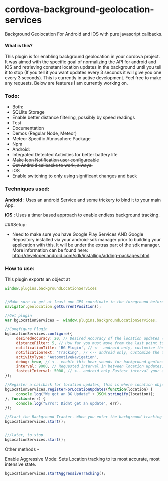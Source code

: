 # cordova-background-geolocation-services
Background Geolocation For Android and iOS with pure javascript callbacks.

#### What is this?
This plugin is for enabling background geolocation in your cordova project. It was aimed with the specific goal of normalizing the API for android and iOS and retrieving constant location updates in the background until you tell it to stop (If you tell it you want updates every 3 seconds it will give you one every 3 seconds). This is currently in active development. Feel free to make any requests. Below are features I am currently working on.

### Todo: 
 * Both: 
  * SQLlite Storage
  * Enable better distance filtering, possibly by speed readings
  * Test
  * Documentation
  * Demos (Regular Node, Meteor)
  * Meteor Specific Atmosphere Package
  * Npm
 * Android:
  * Integrated Detected Activities for better battery life
  * ~~Make Icon Notification user configureable~~
  * ~~Get Android callbacks to work, always.~~
 * iOS
  * Enable switching to only using significant changes and back 

### Techniques used:

**Android** : Uses an android Service and some trickery to bind it to your main App.

**iOS** : Uses a timer based approach to enable endless background tracking.

###Setup: 
* Need to make sure you have Google Play Services AND Google Repository installed via your android-sdk manager prior to building your application with this. It will be under the extras part of the sdk manager. More information can be found here: http://developer.android.com/sdk/installing/adding-packages.html.

### How to use: 

This plugin exports an object at 
````javascript
window.plugins.backgroundLocationServices
````

````javascript

//Make sure to get at least one GPS coordinate in the foreground before starting background services
navigator.geolocation.getCurrentPosition();

//Get plugin
var bgLocationServices =  window.plugins.backgroundLocationServices;

//Congfigure Plugin
bgLocationServices.configure({
     desiredAccuracy: 20, // Desired Accuracy of the location updates (lower means more accurate but more battery consumption)
     distanceFilter: 5, // How far you must move from the last point to trigger a location update
     notificationTitle: 'BG Plugin', // <-- android only, customize the title of the notification
     notificationText: 'Tracking', // <-- android only, customize the text of the notification
     activityType: 'AutomotiveNavigation',
     debug: true, // <-- enable this hear sounds for background-geolocation life-cycle.
     interval: 9000, // Requested Interval in between location updates, in seconds
     fastestInterval: 5000, // <-- android only Fastest interval your app / server can handle updates
});

//Register a callback for location updates, this is where location objects will be sent in the background
bgLocationServices.registerForLocationUpdates(function(location) {
     console.log("We got an BG Update" + JSON.stringify(location));
}, function(err) {
     console.log("Error: Didnt get an update", err);
});

//Start the Background Tracker. When you enter the background tracking will start, and stop when you enter the foreground.
bgLocationServices.start();


///later, to stop
bgLocationServices.start();
````

Other methods -

Enable Aggressive Mode: Sets Location tracking to its most accurate, most intensive state.

````javascript
bgLocationServices.startAggressiveTracking();
````

